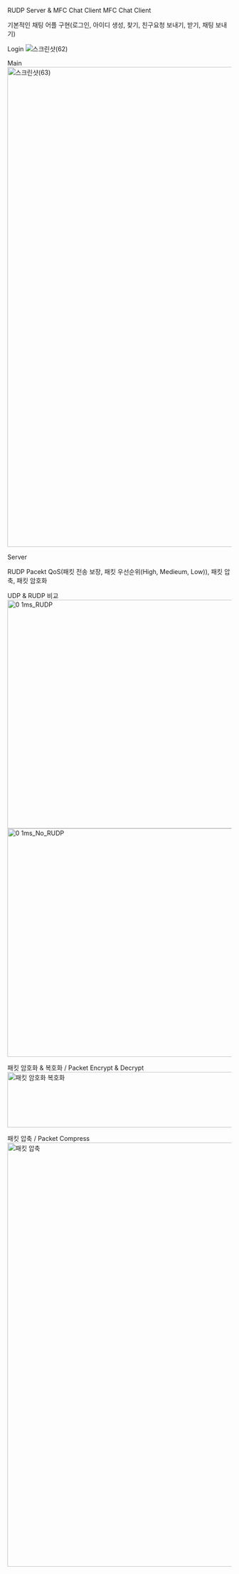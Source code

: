 RUDP Server & MFC Chat Client
MFC Chat Client

 기본적인 채팅 어플 구현(로그인, 아이디 생성, 찾기, 친구요청 보내기, 받기, 채팅 보내기)
 
Login
![스크린샷(62)](https://github.com/user-attachments/assets/bd74da0d-18d7-4981-bbb1-1092a38b7d16)

Main
<img width="1920" height="1080" alt="스크린샷(63)" src="https://github.com/user-attachments/assets/61d18174-f2ec-4b34-90ab-3ad2a5665028" />


Server

RUDP Pacekt QoS(패킷 전송 보장, 패킷 우선순위(High, Medieum, Low)), 패킷 압축, 패킷 암호화

UDP & RUDP 비교
<img width="979" height="514" alt="0 1ms_RUDP" src="https://github.com/user-attachments/assets/1b0b3c4c-1a5c-47f3-bcf4-2a2c969579f8" /> <img width="981" height="514" alt="0 1ms_No_RUDP" src="https://github.com/user-attachments/assets/3dda6754-8191-47a2-b299-a1cd920bffa4" />

패킷 암호화 & 복호화 / Packet Encrypt & Decrypt
<img width="1099" height="125" alt="패킷 암호화 복호화" src="https://github.com/user-attachments/assets/c8c66dc8-ddab-4169-84d3-e666b78ba330" />

패킷 압축 / Packet Compress
<img width="1707" height="954" alt="패킷 압축" src="https://github.com/user-attachments/assets/0e76708d-2ee9-496c-8dd2-c6e7aa96ad47" />
